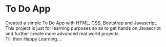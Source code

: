 # To Do App  
Created a simple To Do App with HTML, CSS, Bootstrap and Javascript.  
This project is just for learning purposes so as to get hands on Javascript and further create more advanced real world projects.  
Till then Happy Learning....
